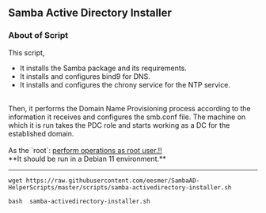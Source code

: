 ## Samba Active Directory Installer

### About of Script
This script, 
- It installs the Samba package and its requirements.
- It installs and configures bind9 for DNS.
- It installs and configures the chrony service for the NTP service. <br>
<br>
Then, it performs the Domain Name Provisioning process according to the information it receives and configures the smb.conf file.
The machine on which it is run takes the PDC role and starts working as a DC for the established domain. <br>
<br>
As the `root`: <ins>perform operations as root user.!!</ins> <br>
**It should be run in a Debian 11 environment.**

---

```
wget https://raw.githubusercontent.com/eesmer/SambaAD-HelperScripts/master/scripts/samba-activedirectory-installer.sh
```
```
bash  samba-activedirectory-installer.sh
```
